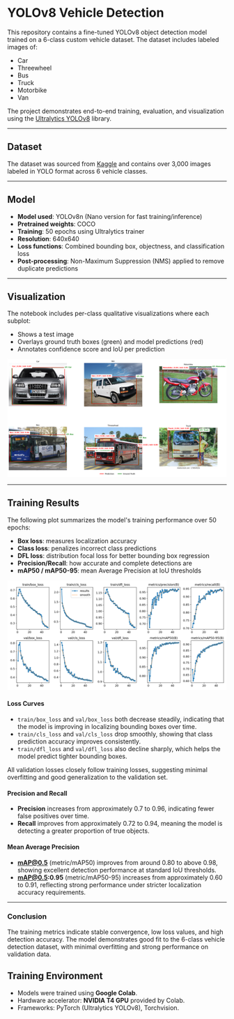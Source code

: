 # YOLOv8 Vehicle Detection

This repository contains a fine-tuned YOLOv8 object detection model trained on a 6-class custom vehicle dataset. The dataset includes labeled images of:

-  Car  
-  Threewheel  
-  Bus  
-  Truck  
-  Motorbike  
-  Van

The project demonstrates end-to-end training, evaluation, and visualization using the [Ultralytics YOLOv8](https://github.com/ultralytics/ultralytics) library.

---

## Dataset

The dataset was sourced from [Kaggle](https://www.kaggle.com/datasets/nadinpethiyagoda/vehicle-dataset-for-yolo) and contains over 3,000 images labeled in YOLO format across 6 vehicle classes.

---

## Model

- **Model used**: YOLOv8n (Nano version for fast training/inference)
- **Pretrained weights**: COCO
- **Training**: 50 epochs using Ultralytics trainer
- **Resolution**: 640x640
- **Loss functions**: Combined bounding box, objectness, and classification loss
- **Post-processing**: Non-Maximum Suppression (NMS) applied to remove duplicate predictions

---

## Visualization

The notebook includes per-class qualitative visualizations where each subplot:
- Shows a test image
- Overlays ground truth boxes (green) and model predictions (red)
- Annotates confidence score and IoU per prediction

![Sample Visualization](Yolo.png)

---

## Training Results

The following plot summarizes the model's training performance over 50 epochs:

-  **Box loss**: measures localization accuracy
-  **Class loss**: penalizes incorrect class predictions
-  **DFL loss**: distribution focal loss for better bounding box regression
-  **Precision/Recall**: how accurate and complete detections are
-  **mAP50 / mAP50-95**: mean Average Precision at IoU thresholds

![Training Curves](yolo-result.png)

#### Loss Curves
- `train/box_loss` and `val/box_loss` both decrease steadily, indicating that the model is improving in localizing bounding boxes over time.
- `train/cls_loss` and `val/cls_loss` drop smoothly, showing that class prediction accuracy improves consistently.
- `train/dfl_loss` and `val/dfl_loss`  also decline sharply, which helps the model predict tighter bounding boxes.

All validation losses closely follow training losses, suggesting minimal overfitting and good generalization to the validation set.

#### Precision and Recall
- **Precision** increases from approximately 0.7 to 0.96, indicating fewer false positives over time.
- **Recall** improves from approximately 0.72 to 0.94, meaning the model is detecting a greater proportion of true objects.

#### Mean Average Precision
- **mAP@0.5** (metric/mAP50) improves from around 0.80 to above 0.98, showing excellent detection performance at standard IoU thresholds.
- **mAP@0.5:0.95** (metric/mAP50-95) increases from approximately 0.60 to 0.91, reflecting strong performance under stricter localization accuracy requirements.

---

### Conclusion

The training metrics indicate stable convergence, low loss values, and high detection accuracy. The model demonstrates good fit to the 6-class vehicle detection dataset, with minimal overfitting and strong performance on validation data.

##  Training Environment

- Models were trained using **Google Colab**.
- Hardware accelerator: **NVIDIA T4 GPU** provided by Colab.
- Frameworks: PyTorch (Ultralytics YOLOv8), Torchvision.